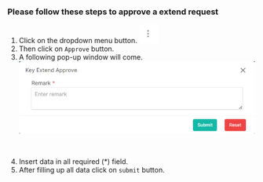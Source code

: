 ### Please follow these steps to approve a extend request
1. Click on the dropdown menu button.
![menu_btn](../../../../assets/file/documentation/common-images/menu_btn.jpg)
2. Then click on ```Approve``` button.
3. A following pop-up window will come.
![create brand](../../../../assets/file/documentation/key-extend-approval/images/approve_extend.png)
</br>

4. Insert data in all required (<span>*</span>) field.
5. After filling up all data click on ```submit``` button.
